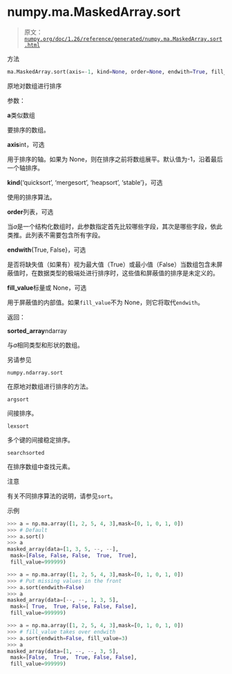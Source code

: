 # numpy.ma.MaskedArray.sort

> 原文：[`numpy.org/doc/1.26/reference/generated/numpy.ma.MaskedArray.sort.html`](https://numpy.org/doc/1.26/reference/generated/numpy.ma.MaskedArray.sort.html)

方法

```py
ma.MaskedArray.sort(axis=-1, kind=None, order=None, endwith=True, fill_value=None)
```

原地对数组进行排序

参数：

**a**类似数组

要排序的数组。

**axis**int，可选

用于排序的轴。如果为 None，则在排序之前将数组展平。默认值为-1，沿着最后一个轴排序。

**kind**{‘quicksort’, ‘mergesort’, ‘heapsort’, ‘stable’}，可选

使用的排序算法。

**order**列表，可选

当*a*是一个结构化数组时，此参数指定首先比较哪些字段，其次是哪些字段，依此类推。此列表不需要包含所有字段。

**endwith**{True, False}，可选

是否将缺失值（如果有）视为最大值（True）或最小值（False）当数组包含未屏蔽值时，在数据类型的极端处进行排序时，这些值和屏蔽值的排序是未定义的。

**fill_value**标量或 None，可选

用于屏蔽值的内部值。如果`fill_value`不为 None，则它将取代`endwith`。

返回：

**sorted_array**ndarray

与*a*相同类型和形状的数组。

另请参见

`numpy.ndarray.sort`

在原地对数组进行排序的方法。

`argsort`

间接排序。

`lexsort`

多个键的间接稳定排序。

`searchsorted`

在排序数组中查找元素。

注意

有关不同排序算法的说明，请参见`sort`。

示例

```py
>>> a = np.ma.array([1, 2, 5, 4, 3],mask=[0, 1, 0, 1, 0])
>>> # Default
>>> a.sort()
>>> a
masked_array(data=[1, 3, 5, --, --],
 mask=[False, False, False,  True,  True],
 fill_value=999999) 
```

```py
>>> a = np.ma.array([1, 2, 5, 4, 3],mask=[0, 1, 0, 1, 0])
>>> # Put missing values in the front
>>> a.sort(endwith=False)
>>> a
masked_array(data=[--, --, 1, 3, 5],
 mask=[ True,  True, False, False, False],
 fill_value=999999) 
```

```py
>>> a = np.ma.array([1, 2, 5, 4, 3],mask=[0, 1, 0, 1, 0])
>>> # fill_value takes over endwith
>>> a.sort(endwith=False, fill_value=3)
>>> a
masked_array(data=[1, --, --, 3, 5],
 mask=[False,  True,  True, False, False],
 fill_value=999999) 
```
